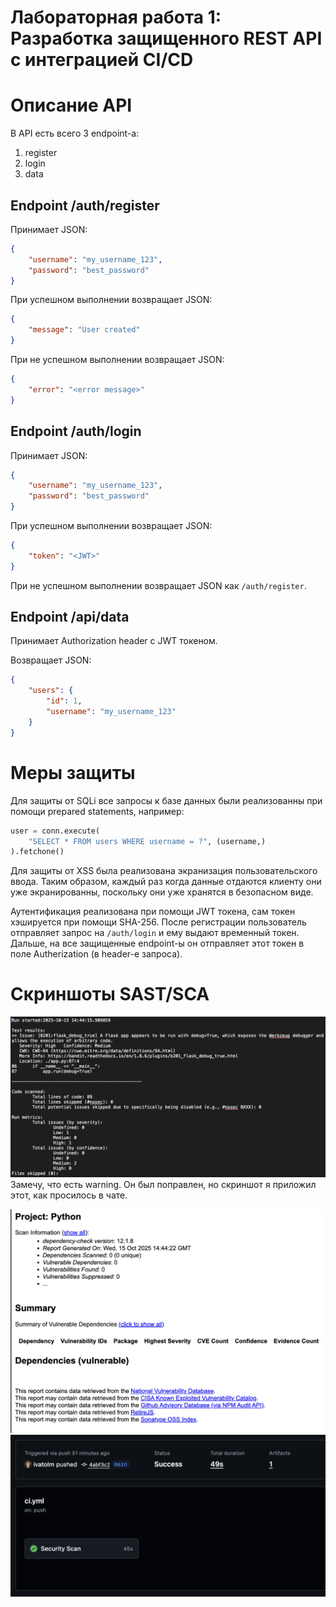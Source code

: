# Лабораторная работа 1: Разработка защищенного REST API с интеграцией CI/CD

# Описание API

В API есть всего 3 endpoint-а:
1. register
2. login
3. data

## Endpoint /auth/register
Принимает JSON:
```json
{
    "username": "my_username_123",
    "password": "best_password"
}
```
При успешном выполнении возвращает JSON:
```json
{
    "message": "User created"
}
```
При не успешном выполнении возвращает JSON:
```json
{
    "error": "<error message>"
}
```

## Endpoint /auth/login
Принимает JSON:
```json
{
    "username": "my_username_123",
    "password": "best_password"
}
```
При успешном выполнении возвращает JSON:
```json
{
    "token": "<JWT>"
}
```
При не успешном выполнении возвращает JSON как `/auth/register`.

## Endpoint /api/data
Принимает Authorization header с JWT токеном.

Возвращает JSON:
```json
{
    "users": {
        "id": 1,
        "username": "my_username_123"
    }
}
```

# Меры защиты
Для защиты от SQLi все запросы к базе данных были реализованны при помощи prepared statements, например:
```python
user = conn.execute(
    "SELECT * FROM users WHERE username = ?", (username,)
).fetchone()
```

Для защиты от XSS была реализована экранизация пользовательского ввода. Таким образом, каждый
раз когда данные отдаются клиенту они уже экранированны, поскольку они уже хранятся в безопасном виде.

Аутентификация реализована при помощи JWT токена, сам токен хэшируется при помощи SHA-256.
После регистрации пользователь отправляет запрос на `/auth/login` и ему выдают временный токен.
Дальше, на все защищенные endpoint-ы он отправляет этот токен в поле Autherization (в header-е запроса).

# Скриншоты SAST/SCA
![sast](pics/sast.png)
Замечу, что есть warning. Он был поправлен, но скриншот я приложил этот, как просилось в чате.

![sca](pics/sca.png)
![ci](pics/ci.png)
